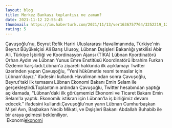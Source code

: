```yaml
--- 
layout: blog
title: Merkez Bankası toplantısı ne zaman?
date: 2021-11-12 22:55:45
thumbnail: https://im.haberturk.com/2021/11/13/ver1636757764/3252219_1200x627.jpg
rating: 5
---
```

Çavuşoğlu'nu, Beyrut Refik Hariri Uluslararası Havalimanında, Türkiye'nin Beyrut Büyükelçisi Ali Barış Ulusoy, Lübnan Dışişleri Bakanlığı yetkilisi Abir Ali, Türkiye İşbirliği ve Koordinasyon Ajansı (TİKA) Lübnan Koordinatörü Orhan Aydın ve Lübnan Yunus Emre Enstitüsü Koordinatörü İbrahim Furkan Özdemir karşıladı.Lübnan'a ziyareti hakkında ilk açıklamayı Twitter üzerinden yapan Çavuşoğlu, "Yeni hükümetle resmi temaslar için Lübnan'dayız." ifadesini kullandı.Havalimanından sonra Çavuşoğlu, Beyrut'taki ilk temasını Lübnan Ekonomi Bakanı Emin Selam ile gerçekleştirdi.Toplantının ardından Çavuşoğlu, Twitter hesabından yaptığı açıklamada, "Lübnan'daki ilk görüşmemizi Ekonomi ve Ticaret Bakanı Emin Selam'la yaptık. Ekonomik istikrarı için Lübnan'la iş birliğimiz devam edecek." ifadesini kullandı.Çavuşoğlu'nun yarın Lübnan Cumhurbaşkan Mişel Avn, Başbakan Necib Mikati, ve Dışişleri Bakanı Abdallah Buhabib ile bir araya gelmesi bekleniliyor.</br>&nbsp;Ekonomi<a href="Ekonomi">ekonomi</a>